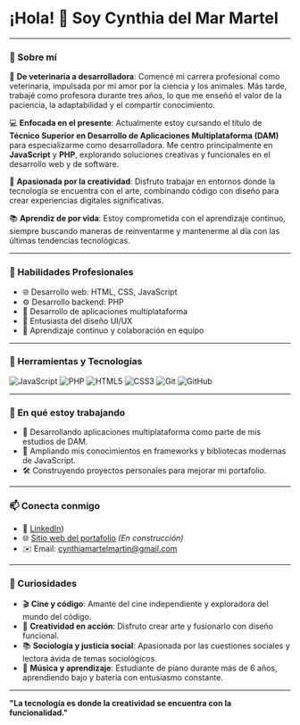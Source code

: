 # ¡Hola! 👋 Soy Cynthia del Mar Martel

---

### 🌟 Sobre mí

🐾 **De veterinaria a desarrolladora**: Comencé mi carrera profesional como veterinaria, impulsada por mi amor por la ciencia y los animales. Más tarde, trabajé como profesora durante tres años, lo que me enseñó el valor de la paciencia, la adaptabilidad y el compartir conocimiento.

💻 **Enfocada en el presente**: Actualmente estoy cursando el título de **Técnico Superior en Desarrollo de Aplicaciones Multiplataforma (DAM)** para especializarme como desarrolladora. Me centro principalmente en **JavaScript** y **PHP**, explorando soluciones creativas y funcionales en el desarrollo web y de software.

🎨 **Apasionada por la creatividad**: Disfruto trabajar en entornos donde la tecnología se encuentra con el arte, combinando código con diseño para crear experiencias digitales significativas.

📚 **Aprendiz de por vida**: Estoy comprometida con el aprendizaje continuo, siempre buscando maneras de reinventarme y mantenerme al día con las últimas tendencias tecnológicas.

---

### 💼 Habilidades Profesionales

- 🌐 Desarrollo web: HTML, CSS, JavaScript
- ⚙️ Desarrollo backend: PHP
- 📱 Desarrollo de aplicaciones multiplataforma
- 🎨 Entusiasta del diseño UI/UX
- 📖 Aprendizaje continuo y colaboración en equipo

---

### 🔧 Herramientas y Tecnologías

![JavaScript](https://img.shields.io/badge/-JavaScript-F7DF1E?style=flat&logo=javascript&logoColor=black) ![PHP](https://img.shields.io/badge/-PHP-777BB4?style=flat&logo=php&logoColor=white) ![HTML5](https://img.shields.io/badge/-HTML5-E34F26?style=flat&logo=html5&logoColor=white) ![CSS3](https://img.shields.io/badge/-CSS3-1572B6?style=flat&logo=css3&logoColor=white) ![Git](https://img.shields.io/badge/-Git-F05032?style=flat&logo=git&logoColor=white) ![GitHub](https://img.shields.io/badge/-GitHub-181717?style=flat&logo=github&logoColor=white)

---

### 🚀 En qué estoy trabajando

- 📱 Desarrollando aplicaciones multiplataforma como parte de mis estudios de DAM.
- 🌱 Ampliando mis conocimientos en frameworks y bibliotecas modernas de JavaScript.
- 🛠️ Construyendo proyectos personales para mejorar mi portafolio.

---

### 📫 Conecta conmigo

- 💼 [LinkedIn]([https://www.linkedin.com](https://www.linkedin.com/in/cynthia-del-mar-martel-mart%C3%ADn-73b066186/)))  
- 🌐 [Sitio web del portafolio](https://your-portfolio-link.com) *(En construcción)*
- ✉️ Email: cynthiamartelmartin@gmail.com

---

### 🌟 Curiosidades

- 🎬 **Cine y código**: Amante del cine independiente y exploradora del mundo del código.
- 🎨 **Creatividad en acción**: Disfruto crear arte y fusionarlo con diseño funcional.
- 📚 **Sociología y justicia social**: Apasionada por las cuestiones sociales y lectora ávida de temas sociológicos.
- 🎵 **Música y aprendizaje**: Estudiante de piano durante más de 6 años, aprendiendo bajo y batería con entusiasmo constante.

---

**"La tecnología es donde la creatividad se encuentra con la funcionalidad."**
